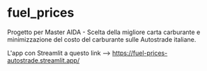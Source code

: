# fuel_prices
Progetto per Master AIDA - Scelta della migliore carta carburante e minimizzazione del costo del carburante sulle Autostrade italiane.

L'app con Streamlit a questo link --> https://fuel-prices-autostrade.streamlit.app/
